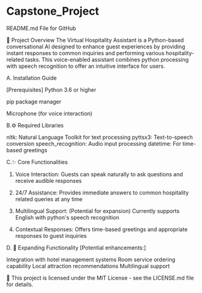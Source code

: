 # Capstone_Project

README.md File for GitHub

🏨 Project Overview
The Virtual Hospitality Assistant is a Python-based conversational AI designed to enhance guest experiences  by providing instant responses to common inquiries and 
performing various hospitality-related tasks. This voice-enabled assistant combines python processing with speech recognition to offer an intuitive interface for users.

A. Installation Guide

   [Prerequisites]
   Python 3.6 or higher

   pip package manager

   Microphone (for voice interaction)

B.⚙️ Required Libraries

   nltk: Natural Language Toolkit for text processing
   pyttsx3: Text-to-speech conversion
   speech_recognition: Audio input processing
   datetime: For time-based greetings

C.✨ Core Functionalities

1. Voice Interaction: Guests can speak naturally to ask questions and receive audible responses

2. 24/7 Assistance: Provides immediate answers to common hospitality related queries at any time

3. Multilingual Support: (Potential for expansion) Currently supports English with python's speech recognition

4. Contextual Responses: Offers time-based greetings and appropriate responses to guest inquiries

D. 🚀 Expanding Functionality
   [Potential enhancements:]

   Integration with hotel management systems
   Room service ordering capability
   Local attraction recommendations
   Multilingual support

  📜 This project is licensed under the MIT License - see the LICENSE.md file for details.

